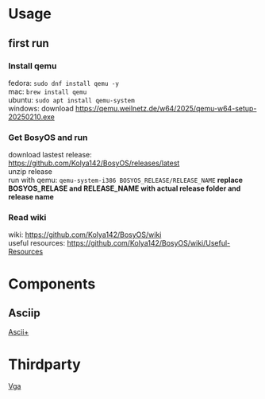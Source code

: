 # Usage
## first run
### Install qemu
fedora: `sudo dnf install qemu -y` \
mac: `brew install qemu` \
ubuntu: `sudo apt install qemu-system` \
windows: download https://qemu.weilnetz.de/w64/2025/qemu-w64-setup-20250210.exe
### Get BosyOS and run
download lastest release: https://github.com/Kolya142/BosyOS/releases/latest \
unzip release \
run with qemu: `qemu-system-i386 BOSYOS_RELEASE/RELEASE_NAME` **replace BOSYOS_RELASE and RELEASE_NAME with actual release folder and release name**
### Read wiki
wiki: https://github.com/Kolya142/BosyOS/wiki \
useful resources: https://github.com/Kolya142/BosyOS/wiki/Useful-Resources
# Components
## Asciip
[Ascii+](ascii+.txt)
# Thirdparty
[Vga](vga.md)
